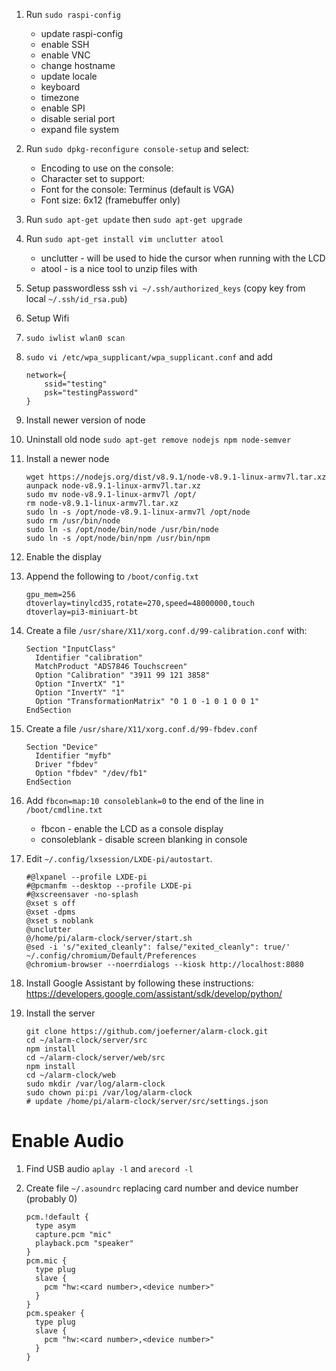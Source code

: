 1. Run `sudo raspi-config`
    * update raspi-config
    * enable SSH
    * enable VNC
    * change hostname
    * update locale
    * keyboard
    * timezone
    * enable SPI
    * disable serial port
    * expand file system

1. Run `sudo dpkg-reconfigure console-setup` and select:

    * Encoding to use on the console: <UTF-8>
    * Character set to support: <Guess optimal character set>
    * Font for the console: Terminus (default is VGA)
    * Font size: 6x12 (framebuffer only)

1. Run `sudo apt-get update` then `sudo apt-get upgrade`

1. Run `sudo apt-get install vim unclutter atool`
    * unclutter - will be used to hide the cursor when running with the LCD
    * atool - is a nice tool to unzip files with

1. Setup passwordless ssh `vi ~/.ssh/authorized_keys` (copy key from local `~/.ssh/id_rsa.pub`)

1. Setup Wifi
  1. `sudo iwlist wlan0 scan`
  1. `sudo vi /etc/wpa_supplicant/wpa_supplicant.conf` and add
  
         network={
             ssid="testing"
             psk="testingPassword"
         }

1. Install newer version of node
  1. Uninstall old node `sudo apt-get remove nodejs npm node-semver`

  1. Install a newer node

         wget https://nodejs.org/dist/v8.9.1/node-v8.9.1-linux-armv7l.tar.xz
         aunpack node-v8.9.1-linux-armv7l.tar.xz
         sudo mv node-v8.9.1-linux-armv7l /opt/
         rm node-v8.9.1-linux-armv7l.tar.xz
         sudo ln -s /opt/node-v8.9.1-linux-armv7l /opt/node
         sudo rm /usr/bin/node
         sudo ln -s /opt/node/bin/node /usr/bin/node
         sudo ln -s /opt/node/bin/npm /usr/bin/npm
  
1. Enable the display
  1. Append the following to `/boot/config.txt`
  
         gpu_mem=256
         dtoverlay=tinylcd35,rotate=270,speed=48000000,touch
         dtoverlay=pi3-miniuart-bt
  
  1. Create a file `/usr/share/X11/xorg.conf.d/99-calibration.conf` with:
  
         Section "InputClass"
           Identifier "calibration"
           MatchProduct "ADS7846 Touchscreen"
           Option "Calibration" "3911 99 121 3858"
           Option "InvertX" "1"
           Option "InvertY" "1"
           Option "TransformationMatrix" "0 1 0 -1 0 1 0 0 1"
         EndSection
        
  1. Create a file `/usr/share/X11/xorg.conf.d/99-fbdev.conf`
  
         Section "Device"  
           Identifier "myfb"
           Driver "fbdev"
           Option "fbdev" "/dev/fb1"
         EndSection

1. Add `fbcon=map:10 consoleblank=0` to the end of the line in `/boot/cmdline.txt`
   * fbcon - enable the LCD as a console display
   * consoleblank - disable screen blanking in console

1. Edit `~/.config/lxsession/LXDE-pi/autostart`.

       #@lxpanel --profile LXDE-pi
       #@pcmanfm --desktop --profile LXDE-pi
       #@xscreensaver -no-splash
       @xset s off
       @xset -dpms
       @xset s noblank
       @unclutter
       @/home/pi/alarm-clock/server/start.sh
       @sed -i 's/"exited_cleanly": false/"exited_cleanly": true/' ~/.config/chromium/Default/Preferences
       @chromium-browser --noerrdialogs --kiosk http://localhost:8080

1. Install Google Assistant by following these instructions: https://developers.google.com/assistant/sdk/develop/python/

1. Install the server

       git clone https://github.com/joeferner/alarm-clock.git
       cd ~/alarm-clock/server/src
       npm install
       cd ~/alarm-clock/server/web/src
       npm install
       cd ~/alarm-clock/web
       sudo mkdir /var/log/alarm-clock
       sudo chown pi:pi /var/log/alarm-clock
       # update /home/pi/alarm-clock/server/src/settings.json

# Enable Audio

1. Find USB audio `aplay -l` and `arecord -l`
1. Create file `~/.asoundrc` replacing card number and device number (probably 0)

       pcm.!default {
         type asym
         capture.pcm "mic"
         playback.pcm "speaker"
       }
       pcm.mic {
         type plug
         slave {
           pcm "hw:<card number>,<device number>"
         }
       }
       pcm.speaker {
         type plug
         slave {
           pcm "hw:<card number>,<device number>"
         }
       }
